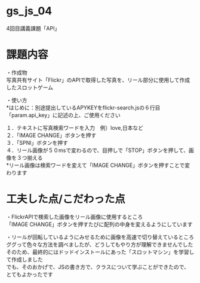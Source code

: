 # gs_js_04
4回目講義課題「API」

# 課題内容  
・作成物    
写真共有サイト「Flickr」のAPIで取得した写真を、リール部分に使用して作成したスロットゲーム  


・使い方  
*はじめに：別途提出しているAPYKEYをflickr-search.jsの６行目「param.api_key」に記述の上、ご使用ください  



１．テキストに写真検索ワードを入力　例）love,日本など  
２．「IMAGE CHANGE」ボタンを押す  
３．「SPNI」ボタンを押す  
４．リール画像が５０msで変わるので、目押しで「STOP」ボタンを押して、画像を３つ揃える  
*リール画像は検索ワードを変えて「IMAGE CHANGE」ボタンを押すことで変わります  



# 工夫した点/こだわった点  
・FlickrAPIで検索した画像をリール画像に使用するところ  
「IMAGE CHANGE」ボタンを押すたびに配列の中身を変えるようにしています  



・リールが回転しているようにみせるために画像を高速で切り替えているところ  
ググって色々な方法を調べましたが、どうしてもやり方が理解できませんでした  
そのため、最終的にはドッドインストールにあった「スロットマシン」を学習して作成しました  
でも、そのおかげで、JSの書き方で、クラスについて学ぶことができたので、とてもよかったです  



  

